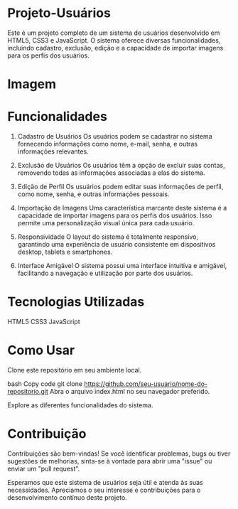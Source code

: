 # Projeto-Usuários

Este é um projeto completo de um sistema de usuários desenvolvido em HTML5, CSS3 e JavaScript. O sistema oferece diversas funcionalidades, incluindo cadastro, exclusão, edição e a capacidade de importar imagens para os perfis dos usuários.

# Imagem

# Funcionalidades
1. Cadastro de Usuários
Os usuários podem se cadastrar no sistema fornecendo informações como nome, e-mail, senha, e outras informações relevantes.

2. Exclusão de Usuários
Os usuários têm a opção de excluir suas contas, removendo todas as informações associadas a elas do sistema.

3. Edição de Perfil
Os usuários podem editar suas informações de perfil, como nome, senha, e outras informações pessoais.

4. Importação de Imagens
Uma característica marcante deste sistema é a capacidade de importar imagens para os perfis dos usuários. Isso permite uma personalização visual única para cada usuário.

5. Responsividade
O layout do sistema é totalmente responsivo, garantindo uma experiência de usuário consistente em dispositivos desktop, tablets e smartphones.

6. Interface Amigável
O sistema possui uma interface intuitiva e amigável, facilitando a navegação e utilização por parte dos usuários.

# Tecnologias Utilizadas
HTML5
CSS3
JavaScript

# Como Usar
Clone este repositório em seu ambiente local.

bash
Copy code
git clone https://github.com/seu-usuario/nome-do-repositorio.git
Abra o arquivo index.html no seu navegador preferido.

Explore as diferentes funcionalidades do sistema.

# Contribuição
Contribuições são bem-vindas! Se você identificar problemas, bugs ou tiver sugestões de melhorias, sinta-se à vontade para abrir uma "issue" ou enviar um "pull request".

Esperamos que este sistema de usuários seja útil e atenda às suas necessidades. Apreciamos o seu interesse e contribuições para o desenvolvimento contínuo deste projeto.





